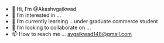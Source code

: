 - 👋 Hi, I’m @Akashvgaikwad
- 👀 I’m interested in ...
- 🌱 I’m currently learning ...under graduate commerce student
- 💞️ I’m looking to collaborate on ...
- 📫 How to reach me ... avgaikwad148@gmail.com

<!---
Akashvgaikwad/Akashvgaikwad is a ✨ special ✨ repository because its `README.md` (this file) appears on your GitHub profile.
You can click the Preview link to take a look at your changes.
--->
